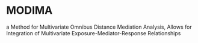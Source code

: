 # MODIMA
a Method for Multivariate Omnibus Distance Mediation Analysis, Allows for Integration of Multivariate Exposure-Mediator-Response Relationships
